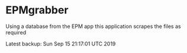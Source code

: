 # EPMgrabber
Using a database from the EPM app this application scrapes the files as required


Latest backup: Sun Sep 15 21:17:01 UTC 2019
